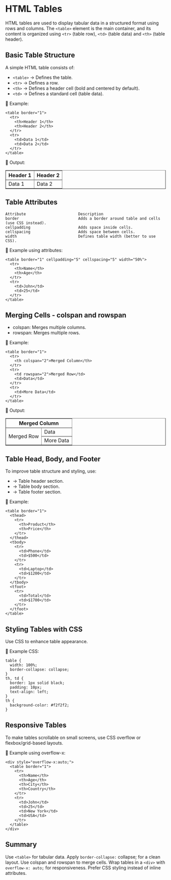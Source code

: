 # HTML Tables
HTML tables are used to display tabular data in a structured format using rows and columns. The `<table>` element is the main container, and its content is organized using `<tr>` (table row), `<td>` (table data) and `<th>` (table header).

## Basic Table Structure
A simple HTML table consists of:

- `<table>` → Defines the table.
- `<tr>` → Defines a row.
- `<th>` → Defines a header cell (bold and centered by default).
- `<td>` → Defines a standard cell (table data).

🔹 Example:
```
<table border="1">
  <tr>
    <th>Header 1</th>
    <th>Header 2</th>
  </tr>
  <tr>
    <td>Data 1</td>
    <td>Data 2</td>
  </tr>
</table>
```
🔹 Output:
<table border="1">
  <tr>
    <th>Header 1</th>
    <th>Header 2</th>
  </tr>
  <tr>
    <td>Data 1</td>
    <td>Data 2</td>
  </tr>
</table>

## Table Attributes
```
Attribute	                    Description
border	                        Adds a border around table and cells (use CSS instead).
cellpadding	                    Adds space inside cells.
cellspacing	                    Adds space between cells.
width	                        Defines table width (better to use CSS).
```

🔹 Example using attributes:
```
<table border="1" cellpadding="5" cellspacing="5" width="50%">
  <tr>
    <th>Name</th>
    <th>Age</th>
  </tr>
  <tr>
    <td>John</td>
    <td>25</td>
  </tr>
</table>
```

## Merging Cells - colspan and rowspan
- colspan: Merges multiple columns.
- rowspan: Merges multiple rows.

🔹 Example:
```
<table border="1">
  <tr>
    <th colspan="2">Merged Column</th>
  </tr>
  <tr>
    <td rowspan="2">Merged Row</td>
    <td>Data</td>
  </tr>
  <tr>
    <td>More Data</td>
  </tr>
</table>
```
🔹 Output:
<table border="1">
  <tr>
    <th colspan="2">Merged Column</th>
  </tr>
  <tr>
    <td rowspan="2">Merged Row</td>
    <td>Data</td>
  </tr>
  <tr>
    <td>More Data</td>
  </tr>
</table>

## Table Head, Body, and Footer
To improve table structure and styling, use:
- <thead> → Table header section.
- <tbody> → Table body section.
- <tfoot> → Table footer section.
🔹 Example:
```
<table border="1">
  <thead>
    <tr>
      <th>Product</th>
      <th>Price</th>
    </tr>
  </thead>
  <tbody>
    <tr>
      <td>Phone</td>
      <td>$500</td>
    </tr>
    <tr>
      <td>Laptop</td>
      <td>$1200</td>
    </tr>
  </tbody>
  <tfoot>
    <tr>
      <td>Total</td>
      <td>$1700</td>
    </tr>
  </tfoot>
</table>
```

## Styling Tables with CSS
Use CSS to enhance table appearance.

🔹 Example CSS:
```
table {
  width: 100%;
  border-collapse: collapse;
}
th, td {
  border: 1px solid black;
  padding: 10px;
  text-align: left;
}
th {
  background-color: #f2f2f2;
}
```

## Responsive Tables
To make tables scrollable on small screens, use CSS overflow or flexbox/grid-based layouts.

🔹 Example using overflow-x:
```
<div style="overflow-x:auto;">
  <table border="1">
    <tr>
      <th>Name</th>
      <th>Age</th>
      <th>City</th>
      <th>Country</th>
    </tr>
    <tr>
      <td>John</td>
      <td>25</td>
      <td>New York</td>
      <td>USA</td>
    </tr>
  </table>
</div>
```
## Summary
Use `<table>` for tabular data.
Apply `border-collapse:` collapse; for a clean layout.
Use colspan and rowspan to merge cells.
Wrap tables in a `<div>` with `overflow-x: auto;` for responsiveness.
Prefer CSS styling instead of inline attributes.

